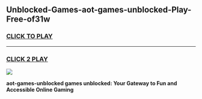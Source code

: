 
## Unblocked-Games-aot-games-unblocked-Play-Free-of31w
<h3>
<a href="https://premium76.site?title=aot-games-unblocked&ref=19M">CLICK TO PLAY</a></h3>
<hr>

<h3>
<a href="https://premium76.site?title=aot-games-unblocked&ref=19M">CLICK 2 PLAY</a>
  
</h3>

<a href="https://premium76.site?title=aot-games-unblocked&ref=19M"><img src="https://clearcache.store/games.png"></a>


**aot-games-unblocked games unblocked: Your Gateway to Fun and Accessible Online Gaming**
